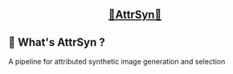 <h2 align="center"> <a href="">🌟AttrSyn🌟</a></h2>


## 🤗 What's AttrSyn ?

A pipeline for attributed synthetic image generation and selection